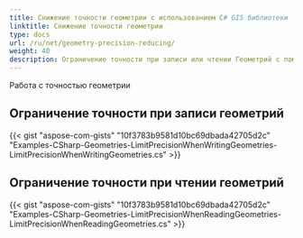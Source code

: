 ```yaml
---
title: Снижение точности геометрии с использованием C# GIS библиотеки
linktitle: Снижение точности геометрии
type: docs
url: /ru/net/geometry-precision-reducing/
weight: 40
description: Ограничение точности при записи или чтении Геометрий с помощью C# GIS библиотеки.
---
```


Работа с точностью геометрии

## **Ограничение точности при записи геометрий**
{{< gist "aspose-com-gists" "10f3783b9581d10bc69dbada42705d2c" "Examples-CSharp-Geometries-LimitPrecisionWhenWritingGeometries-LimitPrecisionWhenWritingGeometries.cs" >}}
## **Ограничение точности при чтении геометрий**
{{< gist "aspose-com-gists" "10f3783b9581d10bc69dbada42705d2c" "Examples-CSharp-Geometries-LimitPrecisionWhenReadingGeometries-LimitPrecisionWhenReadingGeometries.cs" >}}

